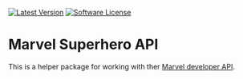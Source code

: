 [![Latest Version](https://img.shields.io/github/release/thephpleague/marvel-superhero-api.svg?style=flat-square)](https://github.com/christophrumpel/marvel-superhero-api/releases)
[![Software License](https://img.shields.io/badge/license-MIT-brightgreen.svg?style=flat-square)](LICENSE.md)

# Marvel Superhero API

This is a helper package for working with ther [Marvel developer API](https://developer.marvel.com/).

